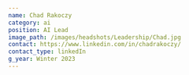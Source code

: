 ```yaml
---
name: Chad Rakoczy
category: ai
position: AI Lead
image_path: /images/headshots/Leadership/Chad.jpg
contact: https://www.linkedin.com/in/chadrakoczy/
contact_type: linkedIn
g_year: Winter 2023
---
```

